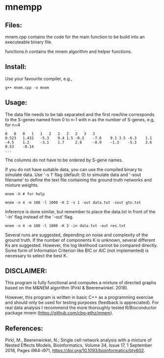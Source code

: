 # mnempp

Files:
------

mnem.cpp contains the code for the main function to be build into an executeable binary file.

functions.h contains the mnem algorithm and helper functions.

Install:
--------

Use your favourite compiler, e.g.,

```
g++ mnem.cpp -o mnem
```

Usage:
------

The data file needs to be tab separated and the first row/line corresponds
to the S-genes named from 0 to n-1 with n as the number of S-genes, e.g, for n=4

```
0	0	0	1	1	2	2	2	2	3	3
0.523	1.432	-5.3	9.4	1.5	-0.3	-7.6	9.1	3.5	-6.3	1.1
-4.5    1.2     -3.1    1.7     2.8     -8.9    -1.3    -5.3    3.6     0.53    -0.14
...
```

The columns do not have to be ordered by S-gene names.

If you do not have suitable data, you can use the compiled binary to simulate
data. Use '-s 1' flag (default: 0) to simulate data and '-sout filename' to
define the text file containing the ground truth networks and mixture weights.

```
mnem -h # for help

mnem -n 4 -m 100 -l 1000 -K 2 -s 1 -out data.txt -sout gtn.txt
```

Inference is done similar, but remember to place the data.txt in front of
the '-in' flag instead of the '-out' flag.

```
mnem -n 4 -m 100 -l 1000 -K 2 -in data.txt -out res.txt
```

Several runs are suggested, depending on noise and complexity of the ground truth. If
the number of components K is unknown, several different Ks are suggested. However, the
log likelihood cannot be compared directly. Some form of Information Criterion like BIC
or AIC (not implemented) is necessary to select the best K.

DISCLAIMER:
-----------

This program is fully functional and computes a mixture of directed graphs based on
the M&NEM algorithm (Pirkl & Beerenwinkel. 2018).

However, this program is written in basic C++ as a programming exercise and should
only be used for testing purposes (feedback is appreciated). For real data analysis
I recommend the more thoroughly tested R/Bioconductor package mnem (https://github.com/cbg-ethz/mnem).

## References:

Pirkl, M., Beerenwinkel, N.; Single cell network analysis with a mixture
of Nested Effects Models, Bioinformatics, Volume 34, Issue 17, 1 September
2018,
Pages i964-i971, https://doi.org/10.1093/bioinformatics/bty602.
